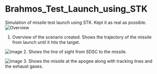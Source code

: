 # Brahmos_Test_Launch_using_STK
Simulation of missile test launch using STK. Kept it as real as possible.
![Overview](https://user-images.githubusercontent.com/70947233/167311392-3b6207ea-66da-4cc1-9828-8c4f8885fceb.png)
1. Overview of the scenario created. Shows the trajectory of the missile from launch until it hits the target.

![image](https://user-images.githubusercontent.com/70947233/167311487-61200ff4-1da2-405e-9611-c74f803918a5.png)
2. Shows the line of sight from SDSC to the missile.

![image](https://user-images.githubusercontent.com/70947233/167311759-ad39aeb0-5561-4550-ace4-ff4f96ad10c7.png)
3. Shows the missile at the apogee along with tracking lines and the exhaust gases.
